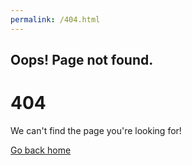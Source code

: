 ```yaml
---
permalink: /404.html
---
```


<html lang="en">
  <link rel="stylesheet" href="https://cdnjs.cloudflare.com/ajax/libs/font-awesome/5.13.0/css/all.min.css" />
  <link rel="stylesheet" href="404.css">
  <body>
    <div class="container">
      <h2>Oops! Page not found.</h2>
      <h1>404</h1>
      <p>We can't find the page you're looking for!</p>
      <a href="index.html"><i class="fas fa-home"></i> Go back home</a>
    </div>
  </body>
</html>
